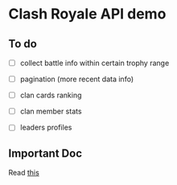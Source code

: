 # Clash Royale API demo

## To do
- [ ] collect battle info within certain trophy range
- [ ] pagination (more recent data info)
- [ ] clan cards ranking
- [ ] clan member stats
- [ ] leaders profiles


## Important Doc
Read [this](https://readthedocs.org/projects/clashroyale/downloads/pdf/latest/)

